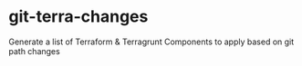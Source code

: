 # git-terra-changes
Generate a list of Terraform &amp; Terragrunt Components to apply based on git path changes
